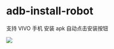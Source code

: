 # adb-install-robot
支持 VIVO 手机 安装 apk 自动点击安装按钮

![](http://qiniu.apkfuns.com/qiniu-20170616173629-680.png)
